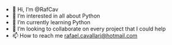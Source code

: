 - 👋 Hi, I’m @RafCav
- 👀 I’m interested in all about Python
- 🌱 I’m currently learning Python
- 💞️ I’m looking to collaborate on every project that I could help
- 📫 How to reach me rafael.cavallari@hotmail.com

<!---
RafCav/RafCav is a ✨ special ✨ repository because its `README.md` (this file) appears on your GitHub profile.
You can click the Preview link to take a look at your changes.
--->
